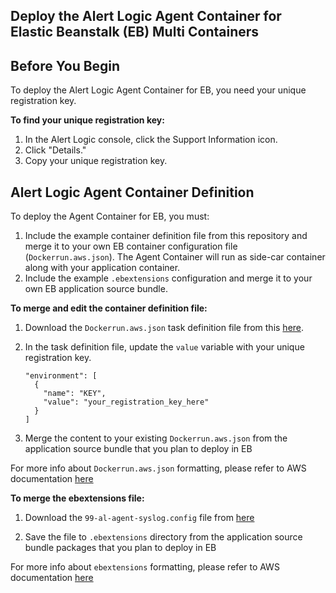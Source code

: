 ## Deploy the Alert Logic Agent Container for Elastic Beanstalk (EB) Multi Containers

## Before You Begin
To deploy the Alert Logic Agent Container for EB, you need your unique registration key.

**To find your unique registration key:**

1. In the Alert Logic console, click the Support Information icon.
2. Click "Details."
3. Copy your unique registration key.

## Alert Logic Agent Container Definition
To deploy the Agent Container for EB, you must:
1. Include the example container definition file from this repository and merge it to your own EB container configuration file (`Dockerrun.aws.json`). The Agent Container will run as side-car container along with your application container.
2. Include the example `.ebextensions` configuration and merge it to your own EB application source bundle.

**To merge and edit the container definition file:**
1. Download the `Dockerrun.aws.json` task definition file from this [here](Dockerrun.aws.json).

2. In the task definition file, update the `value` variable with your unique registration key.
   ```
   "environment": [
     {
       "name": "KEY",
       "value": "your_registration_key_here"
     }
   ]
   ```
3. Merge the content to your existing `Dockerrun.aws.json` from the application source bundle that you plan to deploy in EB

For more info about `Dockerrun.aws.json` formatting, please refer to AWS documentation [here](https://docs.aws.amazon.com/elasticbeanstalk/latest/dg/create_deploy_docker_v2config.html#create_deploy_docker_v2config_dockerrun)

**To merge the ebextensions file:**
1. Download the `99-al-agent-syslog.config` file from [here](.ebextensions/99-al-agent-syslog.config)

2. Save the file to `.ebextensions` directory from the application source bundle packages that you plan to deploy in EB

For more info about `ebextensions` formatting, please refer to AWS documentation [here](https://docs.aws.amazon.com/elasticbeanstalk/latest/dg/ebextensions.html)

